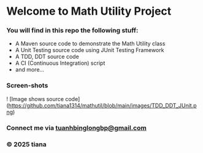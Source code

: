 # Welcome to Math Utility Project

### You will find in this repo the following stuff:

* A Maven source code to demonstrate the Math Utility class
* A Unit Testing source code using JUnit Testing Framework
* A TDD, DDT source code
* A CI (Continuous Integration) script
* and more...

### Screen-shots
! [Image shows source code] (https://github.com/tiana1314/mathutil/blob/main/images/TDD_DDT_JUnit.png)

### Connect me via tuanhbinglongbp@gmail.com
### &#169; 2025 tiana